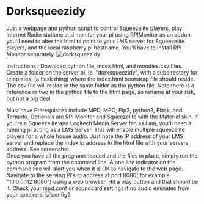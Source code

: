 # Dorksqueezidy
Just a webpage and python script to control Squeezelite players, play Internet Radio stations and monitor your pi using RPIMonitor as an addon.  you'll need to alter the html to point to your LMS server for Squeezelite players, and the local raspberry pi hostname.  You'll have to install RPI Monitor separately.
![dorksqueezidy](https://user-images.githubusercontent.com/16979775/158045493-f775ad8b-13e5-4e5c-b285-433523a530fa.png)

Instructions : Download python file, index.html, and moodies.csv files. Create a folder on the server pi, ie. "dorksqueezidy", with a subdirectory for templates, (a flask thing) where the index.html bootstrap file should reside. The csv file will reside in the same folder as the python file. Note there is a reference or two in the python file to the html page, so rename at your risk, but not a big deal.

Must have Prerequisites include  MPD, MPC, Pip3, python3, Flask, and Tornado.  Optionals are RPI Monitor and Squeezelite with the Material skin. If you're a Squeezelite and Logitech Media Server fan as I am, you'll need a running pi acting as a LMS Server.  This will enable multiple squeezelite players for a whole house audio.  Just note the IP address of your LMS server and replace the index ip address in the html file with your servers address. See screenshot.  
Once you have all the programs loaded and the files in place, simply run the python program from the command line. A one line indicator on the command line will alert you when it is OK to navigate to the web page. Navigate to the serving Pi's ip address at port 8080( for example "10.0.0.112:8080") using a web browser. Hit a play button and that should be it. Check your mpd.conf or soundcard settings if no audio eminates from your speakers.
![config2](https://user-images.githubusercontent.com/16979775/158045286-654498fb-1003-40e3-a69c-bc19be38262f.png)

